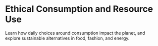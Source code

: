 # Ethical Consumption and Resource Use

Learn how daily choices around consumption impact the planet, and explore sustainable alternatives in food, fashion, and energy.